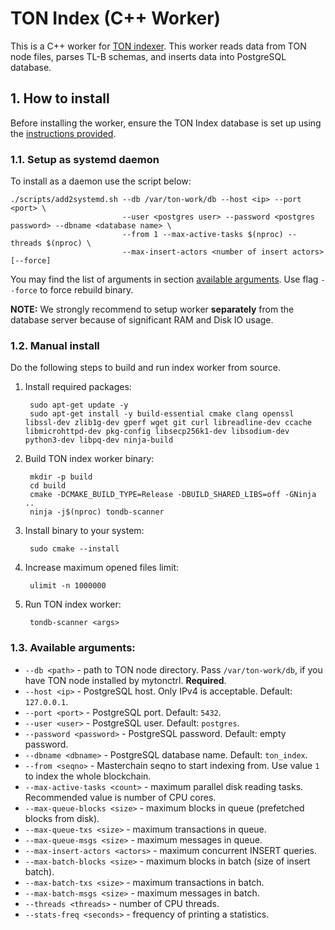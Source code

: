 # TON Index (C++ Worker)

This is a C++ worker for [TON indexer](https://github.com/toncenter/ton-indexer/). This worker reads data from TON node files, parses TL-B schemas, and inserts data into PostgreSQL database.

## 1. How to install

Before installing the worker, ensure the TON Index database is set up using the [instructions provided](https://github.com/kdimentionaltree/ton-indexer/tree/cpp-indexer).


### 1.1. Setup as systemd daemon
To install as a daemon use the script below: 

    ./scripts/add2systemd.sh --db /var/ton-work/db --host <ip> --port <port> \
                             --user <postgres user> --password <postgres password> --dbname <database name> \
                             --from 1 --max-active-tasks $(nproc) --threads $(nproc) \
                             --max-insert-actors <number of insert actors> [--force]

You may find the list of arguments in section [available arguments](#13-available-arguments). Use flag `--force` to force rebuild binary. 

**NOTE:** We strongly recommend to setup worker **separately** from the database server because of significant RAM and Disk IO usage.

### 1.2. Manual install

Do the following steps to build and run index worker from source.

1. Install required packages: 

        sudo apt-get update -y
        sudo apt-get install -y build-essential cmake clang openssl libssl-dev zlib1g-dev gperf wget git curl libreadline-dev ccache libmicrohttpd-dev pkg-config libsecp256k1-dev libsodium-dev python3-dev libpq-dev ninja-build
2. Build TON index worker binary:

        mkdir -p build
        cd build
        cmake -DCMAKE_BUILD_TYPE=Release -DBUILD_SHARED_LIBS=off -GNinja ..
        ninja -j$(nproc) tondb-scanner

3. Install binary to your system:

        sudo cmake --install 

4. Increase maximum opened files limit: 

        ulimit -n 1000000

5. Run TON index worker:

        tondb-scanner <args>

### 1.3. Available arguments:
* `--db <path>` - path to TON node directory. Pass `/var/ton-work/db`, if you have TON node installed by mytonctrl. **Required**.
* `--host <ip>` - PostgreSQL host. Only IPv4 is acceptable. Default: `127.0.0.1`.
* `--port <port>` - PostgreSQL port. Default: `5432`.
* `--user <user>` - PostgreSQL user. Default: `postgres`.
* `--password <password>` - PostgreSQL password. Default: empty password.
* `--dbname <dbname>` - PostgreSQL database name. Default: `ton_index`.
* `--from <seqno>` - Masterchain seqno to start indexing from. Use value `1` to index the whole blockchain.
* `--max-active-tasks <count>` - maximum parallel disk reading tasks. Recommended value is number of CPU cores.
* `--max-queue-blocks <size>` - maximum blocks in queue (prefetched blocks from disk).
* `--max-queue-txs <size>` - maximum transactions in queue.
* `--max-queue-msgs <size>` - maximum messages in queue.
* `--max-insert-actors <actors>` - maximum concurrent INSERT queries.
* `--max-batch-blocks <size>` - maximum blocks in batch (size of insert batch).
* `--max-batch-txs <size>` - maximum transactions in batch.
* `--max-batch-msgs <size>` - maximum messages in batch.
* `--threads <threads>` - number of CPU threads.
* `--stats-freq <seconds>` - frequency of printing a statistics.

